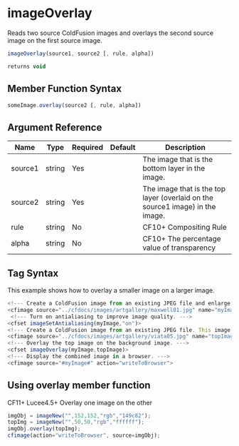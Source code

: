 # imageOverlay

Reads two source ColdFusion images and overlays the second source image on the first source image.

```javascript
imageOverlay(source1, source2 [, rule, alpha])
```

```javascript
returns void
```

## Member Function Syntax

```javascript
someImage.overlay(source2 [, rule, alpha])
```

## Argument Reference

| Name | Type | Required | Default | Description |
| --- | --- | --- | --- | --- |
| source1 | string | Yes |  | The image that is the bottom layer in the image. |
| source2 | string | Yes |  | The image that is the top layer (overlaid on the source1 image) in the image. |
| rule | string | No |  | CF10+ Compositing Rule |
| alpha | string | No |  | CF10+ The percentage value of transparency |

## Tag Syntax

This example shows how to overlay a smaller image on a larger image.

```javascript
<!--- Create a ColdFusion image from an existing JPEG file and enlarge it by 150%. This image is displayed in the background. --->
<cfimage source="../cfdocs/images/artgallery/maxwell01.jpg" name="myImage" action="resize" width="150%" height="150%">
 <!--- Turn on antialiasing to improve image quality. --->
<cfset imageSetAntialiasing(myImage,"on")>
<!--- Create a ColdFusion image from an existing JPEG file. This image is overlaid on the background image. --->
<cfimage source="../cfdocs/images/artgallery/viata05.jpg" name="topImage">
<!--- Overlay the top image on the background image. --->
<cfset imageOverlay(myImage,topImage)>
<!--- Display the combined image in a browser. --->
<cfimage source="#myImage#" action="writeToBrowser">
```

## Using overlay member function

CF11+ Lucee4.5+ Overlay one image on the other

```javascript
imgObj = imageNew("",152,152,"rgb","149c82");
topImg = imageNew("",50,50,"rgb","ffffff");
imgObj.overlay(topImg);
cfimage(action="writeToBrowser", source=imgObj);
```
